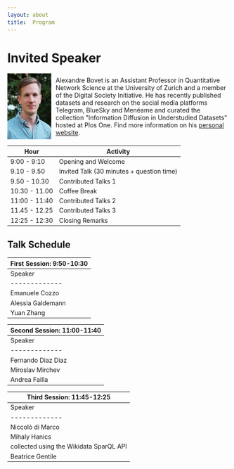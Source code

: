 ```yaml
---
layout: about
title:  Program
---
```


<h1>Invited Speaker </h1>

 <div style="display: flex; align-items: center; gap: 10px; width: 100%;">
    <img src="portrait_alex.jpg" alt="Alexandre Bovet" style="width: 150px; height: 150px; object-fit: cover;">
    <p style="margin: 0;"> Alexandre Bovet is an Assistant Professor in Quantitative Network Science at the University of
Zurich and a member of the Digital Society Initiative. He has recently published datasets and research on the social media platforms Telegram, BlueSky and Menéame and curated the collection "Information Diffusion in Understudied Datasets" hosted at Plos One. Find more information on his
<a href="https://alexbovet.github.io/"> personal website</a>.
    </p>
  </div>

|  Hour   |  Activity   |
|-------------|-------------|
| 9:00 - 9:10 | Opening and Welcome |
|  9.10 - 9.50 | Invited Talk (30 minutes + question time) |
|9.50 - 10.30| Contributed Talks 1|
|10.30 - 11.00| Coffee Break |
|11:00 - 11:40| Contributed Talks 2|
|11.45 - 12.25| Contributed Talks 3|
|12:25 - 12:30| Closing Remarks |

<h2>Talk Schedule</h2>

| First Session: 9:50-10:30 | 
|-------------|
|  Speaker   |  Title  |
|-------------|-------------|
| Emanuele Cozzo | Studying Opinion Dynamics in Technopolitical Deliberation: The Case of (Meta)Decidim |
| Alessia Galdemann | Climate Change Discourse on TikTok |
| Yuan Zhang | More than ‘Left and Right’: Revealing Multilevel Online Political Selective Exposure |

| Second Session: 11:00-11:40 | 
|-------------|
|  Speaker   |  Title  |
|-------------|-------------|
| Fernando Diaz Diaz | Modelling echo chamber effects in signed networks |
| Miroslav Mirchev | Misinformation spreading through chain emails|
| Andrea Failla | Bluesky Social Dataset: A High-Coverage Resource for Computational Social Science Research |

| Third Session: 11:45-12:25 | 
|---------------|
|  Speaker   |  Title  |
|-------------|-------------|
| Niccolò di Marco| Decoding Musical Evolution Through Network Science |
| Mihaly Hanics| Large painter network and dataset creation using location data as connections,
collected using the Wikidata SparQL API |
| Beatrice Gentile | Understanding the dynamic of cohesive violent minorities: a preliminary analysis of the Incel.is community |
